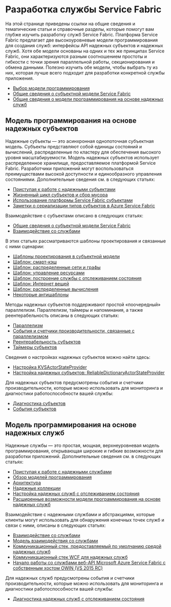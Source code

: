 <properties
   pageTitle="Разработка службы Service Fabric"
	description="Тематические статьи и учебники, помогающие научиться разрабатывать службы Service Fabric с использованием моделей программирования на основе надежных субъектов и служб."
	services="service-fabric"
	documentationCenter=".net"
	authors="rwike77"
	manager="timlt"
	editor=""/>

<tags
   ms.service="service-fabric"
	ms.devlang="dotnet"
	ms.topic="article"
	ms.tgt_pltfrm="NA"
	ms.workload="NA"
	ms.date="08/20/2015"
	ms.author="ryanwi"/>

# Разработка службы Service Fabric
На этой странице приведены ссылки на общие сведения и тематические статьи и справочные разделы, которые помогут вам глубже изучить разработку служб Service Fabric. Платформа Service Fabric предлагает две высокоуровневые модели программирования для создания служб: интерфейсы API надежных субъектов и надежных служб. Хотя обе модели основаны на одних и тех же принципах Service Fabric, они характеризуются разным соотношением простоты и гибкости с точки зрения параллельной работы, секционирования и обмена данными. Полезно изучить обе модели, чтобы выбрать ту из них, которая лучше всего подходит для разработки конкретной службы приложения.

- [Выбор модели программирования](service-fabric-choose-framework.md)
- [Общие сведения о субъектной модели Service Fabric](service-fabric-reliable-actors-introduction.md)
- [Общие сведения о модели программирования на основе надежных служб](../Service-Fabric/service-fabric-reliable-services-introduction.md)

## Модель программирования на основе надежных субъектов
 Надежные субъекты — это асинхронная однопоточная субъектная модель. Субъекты представляют собой единицы состояний и вычислений, распределенные по кластеру для обеспечения высокого уровня масштабируемости. Модель надежных субъектов использует распределенное хранилище, предоставляемое платформой Service Fabric. Разработчики приложений могут воспользоваться преимуществами высокой доступности и единообразного управления состояниями. Дополнительные сведения см. в следующих статьях:

- [Приступая к работе с надежными субъектами](service-fabric-reliable-actors-get-started.md)
- [Жизненный цикл субъектов и сбор мусора](service-fabric-reliable-actors-lifecycle.md)
- [Использование платформы Service Fabric субъектами](service-fabric-reliable-actors-platform.md)
- [Заметки о сериализации типов субъектов в Azure Service Fabric](service-fabric-reliable-actors-notes-on-actor-type-serialization.md)

Взаимодействие с субъектами описано в следующих статьях:

- [Общие сведения о субъектной модели Service Fabric](service-fabric-reliable-actors-introduction.md#actor-communication)
- [Взаимодействие со службами](service-fabric-connect-and-communicate-with-services.md)

В этих статьях рассматриваются шаблоны проектирования и связанные с ними сценарии:

- [Шаблоны проектирования в субъектной модели](service-fabric-reliable-actors-patterns-introduction.md)  
- [Шаблон: смарт-кэш](service-fabric-reliable-actors-pattern-smart-cache.md)
- [Шаблон: распределенные сети и графы](service-fabric-reliable-actors-pattern-distributed-networks-and-graphs.md)
- [Шаблон: управление ресурсами](service-fabric-reliable-actors-pattern-resource-governance.md)
- [Шаблон: построение службы с отслеживанием состояния](service-fabric-reliable-actors-pattern-stateful-service-composition.md)
- [Шаблон: Интернет вещей](service-fabric-reliable-actors-pattern-internet-of-things.md)
- [Шаблон: распределенные вычисления](service-fabric-reliable-actors-pattern-distributed-computation.md)
- [Некоторые антишаблоны](service-fabric-reliable-actors-anti-patterns.md)

Методы надежных субъектов поддерживают простой «поочередный» параллелизм. Параллелизм, таймеры и напоминания, а также реентерабельность описаны в следующих статьях:

- [Параллелизм](service-fabric-reliable-actors-introduction.md#concurrency)
- [События и счетчики производительности, связанные с параллелизмом](service-fabric-reliable-actors-diagnostics.md)
- [Реентерабельность субъектов](service-fabric-reliable-actors-reentrancy.md)
- [Таймеры субъектов](service-fabric-reliable-actors-timers-reminders.md)

Сведения о настройках надежных субъектов можно найти здесь:

- [Настройка KVSActorStateProvider](../Service-Fabric/service-fabric-reliable-actors-KVSActorstateprovider-configuration.md)  
- [Настройка надежных субъектов: ReliableDictionaryActorStateProvider](../service-fabric-reliable-actors-reliabledictionarystateprovider-configuration.md)

Для надежных субъектов предусмотрены события и счетчики производительности, которые можно использовать для мониторинга и диагностики работоспособности вашей службы:

- [Диагностика субъектов](service-fabric-reliable-actors-diagnostics.md)
- [События субъектов](service-fabric-reliable-actors-events.md)


## Модель программирования на основе надежных служб
Надежные службы — это простая, мощная, верхнеуровневая модель программирования, открывающая широкие и гибкие возможности для разработки приложений. Дополнительные сведения см. в следующих статьях:

- [Приступая к работе с надежными службами](service-fabric-reliable-services-quick-start.md)
- [Обзор моделей программирования](../service-fabric-reliable-services-service-overview.md)  
- [Архитектура](service-fabric-reliable-services-platform-architecture.md)
- [Надежные коллекции](service-fabric-reliable-services-reliable-collections.md)
- [Настройка надежных служб с отслеживанием состояния](../Service-Fabric/service-fabric-reliable-services-configuration.md)
- [Расширенные возможности модели программирования на основе надежных служб](../Service-Fabric/service-fabric-reliable-services-advanced-usage.md)

Взаимодействие с надежными службами и абстракциями, которые клиенты могут использовать для обнаружения конечных точек служб и связи с ними, описаны в следующих статьях:

- [Взаимодействие со службами](service-fabric-connect-and-communicate-with-services.md)
- [Модель взаимодействия со службами](service-fabric-reliable-services-communication.md)
- [Коммуникационный стек, предоставляемый по умолчанию средой надежных служб](service-fabric-reliable-services-communication-default.md)
- [Коммуникационный стек WCF для надежных служб](service-fabric-reliable-services-communication-wcf.md)
- [Начало работы со службами веб-API Microsoft Azure Service Fabric с собственным хостом OWIN (VS 2015 RC)](service-fabric-reliable-services-communication-webapi.md)

Для надежных служб предусмотрены события и счетчики производительности, которые можно использовать для мониторинга и диагностики работоспособности вашей службы:

- [Диагностика надежных служб с отслеживанием состояния](service-fabric-reliable-services-diagnostics.md)

<!---HONumber=August15_HO9-->